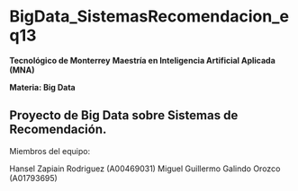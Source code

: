 # BigData_SistemasRecomendacion_eq13

**Tecnológico de Monterrey**
**Maestría en Inteligencia Artificial Aplicada (MNA)**

**Materia: Big Data**

## Proyecto de Big Data sobre Sistemas de Recomendación. 

Miembros del equipo: 

Hansel Zapiain Rodriguez (A00469031)
Miguel Guillermo Galindo Orozco (A01793695) 
